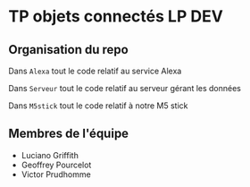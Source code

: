 # TP objets connectés LP DEV

## Organisation du repo

Dans `Alexa` tout le code relatif au service Alexa

Dans `Serveur` tout le code relatif au serveur gérant les données

Dans `M5stick` tout le code relatif à notre M5 stick

## Membres de l'équipe

* Luciano Griffith
* Geoffrey Pourcelot
* Victor Prudhomme